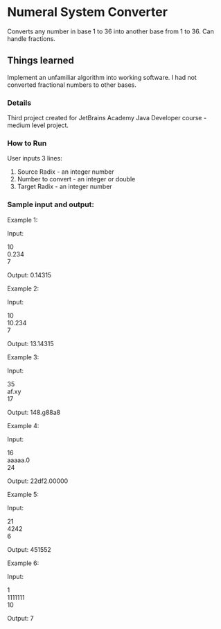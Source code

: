 # Numeral System Converter

Converts any number in base 1 to 36 into another base from 1 to 36. Can handle fractions.

## Things learned

Implement an unfamiliar algorithm into working software. I had not converted fractional numbers to other bases.

### Details

Third project created for JetBrains Academy Java Developer course - medium level project.

### How to Run

User inputs 3 lines:

1) Source Radix - an integer number
2) Number to convert - an integer or double 
3) Target Radix - an integer number

### Sample input and output:

Example 1:

Input:

10\
0.234\
7

Output: 0.14315

Example 2:

Input:

10\
10.234\
7

Output: 13.14315

Example 3:

Input:

35\
af.xy\
17

Output:
148.g88a8

Example 4:

Input:

16\
aaaaa.0\
24

Output:
22df2.00000

Example 5:

Input:

21\
4242\
6

Output:
 451552

Example 6:

Input:

1\
1111111\
10

Output: 7
